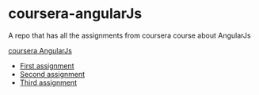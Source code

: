 # coursera-angularJs
A repo that has all the assignments from coursera course about AngularJs

[coursera AngularJs](https://www.coursera.org/learn/single-page-web-apps-with-angularjs/)

* [First assignment](https://sabrinemihni.github.io/coursera-angularJs/assignment1/) 
* [Second assignment](https://sabrinemihni.github.io/coursera-angularJs/assignment2/)
* [Third assignment](https://sabrinemihni.github.io/coursera-angularJs/assignment3/)
